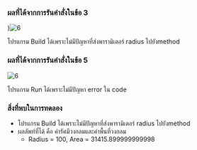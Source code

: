 ### ผลที่ได้จากการรันคำสั่งในข้อ 3

)![6](https://github.com/Nitiphum7/03376836-OOP-2566-Lab-06/assets/144196695/05bbc629-fc6c-490d-9d53-a53f128dac89)


โปรแกรม Build ได้เพราะไม่มีปัญหาที่ส่งพารามิเตอร์ radius ไปยังmethod

### ผลที่ได้จากการรันคำสั่งในข้อ 5
![6](https://github.com/Nitiphum7/03376836-OOP-2566-Lab-06/assets/144196695/a10dbb24-3463-4104-b222-adfea2b91f93)


โปรแกรม Run ได้เพราะไม่มีปัญหา error ใน code

### สิ่งที่พบในการทดลอง
- โปรแกรม Build ได้เพราะไม่มีปัญหาที่ส่งพารามิเตอร์ radius ไปยังmethod
- ผลลัพท์ที่ได้ คือ ค่ารัศมีวงกลมและค่าพื้นที่วงกลม
  - Radius = 100, Area = 31415.899999999998
